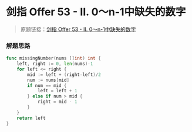 # 剑指 Offer 53 - II. 0～n-1中缺失的数字
> 原题链接：[剑指 Offer 53 - II. 0～n-1中缺失的数字](https://leetcode-cn.com/problems/que-shi-de-shu-zi-lcof/)

### 解题思路
```go
func missingNumber(nums []int) int {
	left, right := 0, len(nums)-1
	for left <= right {
		mid := left + (right-left)/2
		num := nums[mid]
		if num == mid {
			left = left + 1
		} else if num > mid {
			right = mid - 1
		}
	}
	return left
}
```
